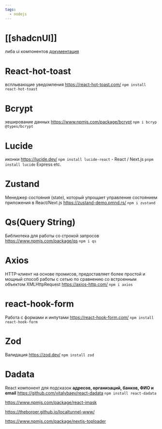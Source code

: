 ```yaml
---
tags:
  - nodejs
---
```

# [[shadcnUI]] 
либа ui компонентов
[документация](https://ui.shadcn.com/)
# React-hot-toast 
всплывающие уведомления
https://react-hot-toast.com/
`npm install react-hot-toast`
# Bcrypt
хеширование данных
https://www.npmjs.com/package/bcrypt
`npm i bcryp @types/bcrypt` 
# Lucide
иконки
https://lucide.dev/
`npm install lucide-react` - React / Next.js
`pnpm install lucide` Express etc.
# Zustand
Менеджер состояния (state), который упрощает управление состоянием приложения в React/Next.js
https://zustand-demo.pmnd.rs/
`npm i zustand`
# Qs(Query String)
Библиотека для работы со строкой запросов 
https://www.npmjs.com/package/qs
`npm i qs`
# Axios
HTTP-клиент на основе промисов, предоставляет более простой и мощный способ работы с сетью по сравнению со встроенным объектом XMLHttpRequest
https://axios-http.com/
`npm i axios`
# react-hook-form
Работа с формами и инпутами
https://react-hook-form.com/
`npm install react-hook-form`
# Zod
Валидация
https://zod.dev/
`npm install zod`
# Dadata
React компонент для подсказок **адресов, организаций, банков, ФИО и email** 
https://github.com/vitalybaev/react-dadata
`npm install react-dadata`



https://www.npmjs.com/package/react-imask

https://theboroer.github.io/localtunnel-www/

https://www.npmjs.com/package/nextjs-toploader